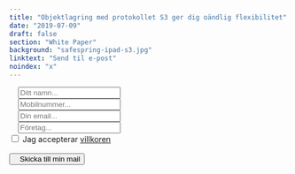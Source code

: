 ```yaml
---
title: "Objektlagring med protokollet S3 ger dig oändlig flexibilitet"
date: "2019-07-09"
draft: false
section: "White Paper"
background: "safespring-ipad-s3.jpg"
linktext: "Send til e-post"
noindex: "x"
---
```



<form id="up-form" name="form_9549uc38ae857a42a4feea0d28d66f9fc8a30" action="https://power.upsales.com/api/external/formSubmit" method="POST">
	<div class="form">
    <i class="fas fa-user"></i>&nbsp;&nbsp;&nbsp;
		<input maxlength="512" type="text" name="Contact.name" required="required" placeholder="Ditt namn...">
	</div>
  <div class="form">
    <i class="fas fa-phone"></i>&nbsp;&nbsp;&nbsp;
    <input maxlength="512" type="text" name="Contact.cellPhone" required="required" placeholder="Mobilnummer...">
  </div>
  <div class="form">
    <i class="fas fa-envelope"></i>&nbsp;&nbsp;&nbsp;
		<input maxlength="512" type="email" id="up-email-input" autocomplete="off" name="Contact.email" required="required" placeholder="Din email...">
	</div>
  <div class="form">
    <i class="fas fa-briefcase"></i>&nbsp;&nbsp;&nbsp;
		<input maxlength="512" maxlength="512" type="text" id="up-client-name-input" name="Client.name" placeholder="Företag...">
	</div>
  <div class="inputGroup">
    <input id="villkor" type="checkbox" value="on" name="singleOptIn.1568140995494">
    <label for="villkor">Jag accepterar <a class="orange" href="/ipad-no/villkor/">villkoren</a></label>
</div>
  <!-- REQUIRED FIELDS -->
  <input type="hidden" name="formCid" value="9549">
	<input type="hidden" name="formId" value="9549uc38ae857a42a4feea0d28d66f9fc8a30">
	<input type="hidden" name="isFrame" value="false">
	<input type="text" value="" name="validation" style="display: none;">
	<!-- END OF REQUIRED FIELDS -->
	<br>
	<button type="submit" class="ipad-button"><i class="fas fa-paper-plane"></i>&nbsp;&nbsp;&nbsp;Skicka till min mail</button>
</form>
<script>
	(function(){var form = document.getElementById("up-form");if(form) {form.addEventListener("submit", function(ev) {var button = ev.target.querySelector("button[type=submit]");if(button) {button.disabled = true;}});}})();
</script>
